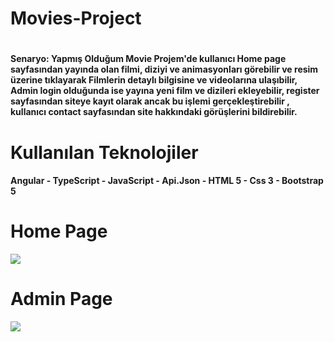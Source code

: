 <h1>Movies-Project<h1>
<h4>Senaryo: Yapmış Olduğum Movie Projem'de kullanıcı Home page sayfasından yayında olan filmi, diziyi ve animasyonları görebilir ve resim üzerine tıklayarak Filmlerin detaylı bilgisine ve videolarına ulaşıbilir, Admin login olduğunda ise yayına yeni film ve dizileri  ekleyebilir, register sayfasından siteye kayıt olarak ancak bu işlemi gerçekleştirebilir , kullanıcı contact sayfasından site hakkındaki görüşlerini bildirebilir.<h4>
<h1>Kullanılan Teknolojiler</h1>
<h4>Angular - TypeScript - JavaScript - Api.Json - HTML 5 - Css 3 - Bootstrap 5<h/4>
<h1>Home Page</h1>
<img src="https://github.com/Burak006/Movie-Project/assets/116731704/e130f102-20ef-4ecb-b91d-cb9d0da421dc">

<h1>Admin Page</h1>
<img src="(https://github.com/Burak006/Movie-Project/assets/116731704/39c7e7b1-7f90-4d82-8b8e-92218388474f">
